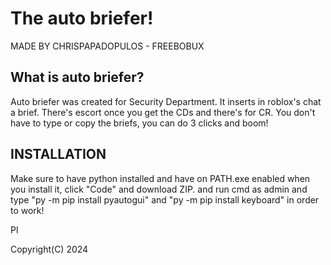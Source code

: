 # The auto briefer!

MADE BY CHRISPAPADOPULOS - FREEBOBUX

## What is auto briefer?
Auto briefer was created for Security Department. It inserts in roblox's chat a brief.
There's escort once you get the CDs and there's for CR.
You don't have to type or copy the briefs, you can do 3 clicks and boom!

## INSTALLATION
Make sure to have python installed and have on PATH.exe enabled when you install it,
click "Code" and download ZIP.
and run cmd as admin and type "py -m pip install pyautogui" and "py -m pip install keyboard" in order to work!

Pl

Copyright(C) 2024
